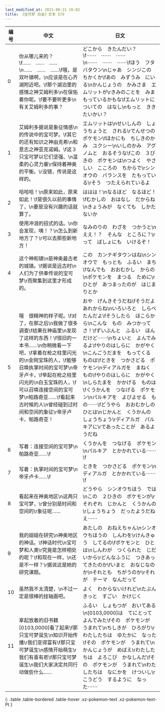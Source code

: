 ```yaml
---
last_modified_at: 2021-08-21 16:02
title: 《宝可梦 白金》文本 579
---
```

| 编号 | 中文 | 日文 |
| ---- | ---- | ---- |
| 0 | 你从哪儿来的？\f……　……　……\n……　……　……\f哦，是双叶镇啊，\n应该是在心齐湖附近吧。\f那个湖泊里的感情之神艾姆利多\n在保佑着你呢。\f要不要听更多\n有关艾姆利多的事？ | どこから　きたんだい？\f⋯⋯　⋯⋯　⋯⋯\n⋯⋯　⋯⋯　⋯⋯\fほう　フタバタウン\nじゃあ　シンジこの　ちかくか\fあの　みずうみ　にいる\nかんじょうの　かみさま　エムリットが\rきみのことを　みまもっているかもな\fエムリットに　ついての　はなし\nもっと　ききたいかい？ |
| 1 | 艾姆利多据说是象征情感\n的传说中的宝可梦。\f其它的还有知识之神由克希\n和意志之神亚克诺姆。\f这３只宝可梦以它们坚强、\n温柔的心灵力量\r保持着神奥的平衡。\r没错，传说是这样的。 | エムリットは\nせいしんの　しょうちょうと　される\rでんせつの　ポケモン\fほかにも　ちしきのかみ　ユクシー\nいしのかみ　アグノムと　おるそうな\fこの　３びきの　ポケモンは\nつよく　やさしい　こころの　ちからで\rシンオウの　バランスを　たもっている\rそう　つたえられているよ |
| 2 | 哈哈哈！\n原来如此，原来如此！\f是很久以前的事情了，\n要是没有兴趣的话就算了。 | ははは！\nなるほど　なるほど！\fむかしの　おはなし　だからね\nきょうみが　なくても　しかたないか |
| 3 | 使用冲浪的招式的话。\n你会发现，咦！？\n怎么到新地方了？\r可以去那些新地方！　 | なみのりの　わざを　つかうと\nええ！？　そんな　ところに？\rって　ばしょにも　いけるぞ！　 |
| 4 | 这个神和镇\n是神奥最古老的城镇。\f据说是远古时\n人们为了供奉传说的宝可梦\r而聚集到这里才形成的。 | この　カンナギタウンはね\nシンオウで　もっとも　ふるい　まち\fなんでも　おおむかし　からの\nポケモンを　まつる　ために\rひとが　あつまったのが　はじまりとか |
| 5 | 哦　很精神的样子呢。\f对了，在那之后\n我做了很多调查\f结果在神庙里\n发现了这样的东西！\f很旧的一本书……\n你稍微看一下吧，\f拿着在枪之柱里闪光的\n金刚宝珠的人，\f能够召唤执掌时间的宝可梦\n帝牙卢卡，\f举起在枪之柱里闪光的\n白玉宝珠的人，\f可以召唤连接空间的宝可梦\n帕路奇亚……\f看起来古时候的人\n曾经碰到过时间和空间的象征\r帝牙卢卡、帕路奇亚！ | おや　げんきそうだね\fそうだよ　あれからね\nいろいろと　しらべたんだよ\fそうしたら　ほこらから\nこんな　もの　みつかってさ！\fずいぶんと　ふるい　ほんだけど⋯⋯\nちょいと　よんでみるよ\fやりのはしらに　かがやく\nこんごうだまを　もってくる　ものは\fときを　つかさどる　ポケモン\nディアルガを　まねく　もの\fやりのはしらに　かがやく\nしらたまを　かかげる　ものは\fくうかんを　つなげる　ポケモン\nパルキアを　よびよせる　もの⋯⋯\fどうやら　おおむかしの　ひとは\nじかんと　くうかんの　しょうちょう\rディアルガ　パルキアに\rであったことが　あるようだね |
| 6 | 写着：连接空间的宝可梦\n帕路奇亚……\f | くうかんを　つなげる　ポケモン\nパルキア　とかかれている⋯⋯\f |
| 7 | 写着：执掌时间的宝可梦\n帝牙卢卡……\f | ときを　つかさどる　ポケモン\nディアルガ　とかかれている⋯⋯\f |
| 8 | 看起来在神奥地区\n这两只宝可梦，\r曾分别是时间和空间的\r象征呢…… | どうやら　シンオウちほう　では\nこの　２ひきの　ポケモンが\rそれぞれ　じかんと　くうかんの\rしょうちょう　だったようだねえ⋯⋯ |
| 9 | 我的姐姐在研究\n神奥地区的神话。\f神话时代\n宝可梦和人类\r究竟是怎样相处的呢？\f和现在一样，\n还是不一样？\r据说这是她的研究课题。 | あたしの　おねえちゃん\nシンオウちほうの　しんわを\rけんきゅう　してるの\fポケモンと　ひとは\nしんわが　つくられた　じだいから\rどんなふうに　つきあってきたのか\fいまと　おなじなのか\nそれとも　ちがうのか\rそれが　テーマ　なんだって |
| 10 | 虽然我不太清楚，\n不过一定是很棒的挂轴画吧。 | よく　わからないけれど\nたぶん　きっと　すごい　かけじく |
| 11 | 拿起放着的旧书籍[0103,0000]看了起来\f那只宝可梦诞生\n知识开始传播\r我们变得富有\f那只宝可梦诞生\n感情开始萌生\r我们有喜有悲\f那只宝可梦诞生\n我们大家决定共同行动做些什么…… | ふるい　しょもつが　おいてある\n[0103,0000]は　てにとって　よんでみた\fその　ポケモンが　うまれて\nちしきが　ひろがり\rわたしたちは　ゆたかに　なった\fその　ポケモンが　うまれて\nかんじょうが　めばえ\rわたしたちは　よろこび　かなしんだ\fその　ポケモンが　うまれて\nわたしたちは　なにかを　けついし\rこうどう　するように　なった⋯⋯ |
{: .table .table-bordered .table-hover .xz-pokemon-text .xz-pokemon-text-Pt }